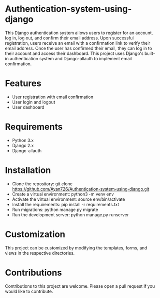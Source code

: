 # Authentication-system-using-django
This Django authentication system allows users to register for an account, log in, log out, and confirm their email address. Upon successful registration, users receive an email with a confirmation link to verify their email address. Once the user has confirmed their email, they can log in to their account and access their dashboard. This project uses Django's built-in authentication system and Django-allauth to implement email confirmation.

# Features
- User registration with email confirmation
- User login and logout
- User dashboard

# Requirements
- Python 3.x
- Django 2.x
- Django-allauth

# Installation
- Clone the repository: git clone https://github.com/Ayan726/Authentication-system-using-django.git
- Create a virtual environment: python3 -m venv env
- Activate the virtual environment: source env/bin/activate
- Install the requirements: pip install -r requirements.txt
- Run migrations: python manage.py migrate
- Run the development server: python manage.py runserver

# Customization
This project can be customized by modifying the templates, forms, and views in the respective directories.

# Contributions
Contributions to this project are welcome. Please open a pull request if you would like to contribute.
